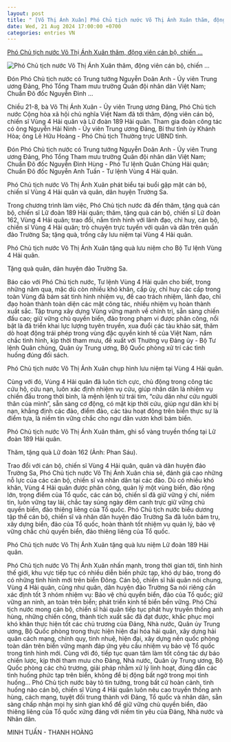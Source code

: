 ```yaml
---
layout: post
title: " [Võ Thị Ánh Xuân] Phó Chủ tịch nước Võ Thị Ánh Xuân thăm, động viên cán bộ, chiến ..."
date: Wed, 21 Aug 2024 17:00:00 +0700
categories: entries VN
---
```

[Phó Chủ tịch nước Võ Thị Ánh Xuân thăm, động viên cán bộ, chiến ...](https://baokhanhhoa.vn/chinh-tri/202408/pho-chu-tich-nuoc-vo-thi-anh-xuan-tham-dong-vien-can-bo-chien-si-hai-quan-tai-can-cu-quan-su-cam-ranh-va-quan-dan-huyen-truong-sa-b5a4179/)

![Phó Chủ tịch nước Võ Thị Ánh Xuân thăm, động viên cán bộ, chiến ...](https://baokhanhhoa.vn/file/e7837c02857c8ca30185a8c39b582c03/082024/dong_chi_vo_thi_anh_xuan_uy_vien_ban_chap_hanh_trung_uong_dang_pho_chu_tich_nuoc_cong_hoa_xhcn_viet_nam_phat_bieu_tai_buoi_le_20240821201450.jpg)

Đón Phó Chủ tịch nước có Trung tướng Nguyễn Doãn Anh - Ủy viên Trung ương Đảng, Phó Tổng Tham mưu trưởng Quân đội nhân dân Việt Nam; Chuẩn Đô đốc Nguyễn Đình ...

Chiều 21-8, bà Võ Thị Ánh Xuân - Ủy viên Trung ương Đảng, Phó Chủ tịch nước Cộng hòa xã hội chủ nghĩa Việt Nam đã tới thăm, động viên cán bộ, chiến sĩ Vùng 4 Hải quân và Lữ đoàn 189 Hải quân. Tham gia đoàn công tác có ông Nguyễn Hải Ninh - Ủy viên Trung ương Đảng, Bí thư tỉnh ủy Khánh Hòa; ông Lê Hữu Hoàng - Phó Chủ tịch Thường trực UBND tỉnh.

Đón Phó Chủ tịch nước có Trung tướng Nguyễn Doãn Anh - Ủy viên Trung ương Đảng, Phó Tổng Tham mưu trưởng Quân đội nhân dân Việt Nam; Chuẩn Đô đốc Nguyễn Đình Hùng - Phó Tư lệnh Quân Chủng Hải quân; Chuẩn Đô đốc Nguyễn Anh Tuấn - Tư lệnh Vùng 4 Hải quân.

Phó Chủ tịch nước Võ Thị Ánh Xuân phát biểu tại buổi gặp mặt cán bộ, chiến sĩ Vùng 4 Hải quân và quân, dân huyện Trường Sa.

Trong chương trình làm việc, Phó Chủ tịch nước đã đến thăm, tặng quà cán bộ, chiến sĩ Lữ đoàn 189 Hải quân; thăm, tặng quà cán bộ, chiến sĩ Lữ đoàn 162, Vùng 4 Hải quân; trao đổi, nắm tình hình với lãnh đạo, chỉ huy, cán bộ, chiến sĩ Vùng 4 Hải quân; trò chuyện trực tuyến với quân và dân trên quần đảo Trường Sa; tặng quà, trồng cây lưu niệm tại Vùng 4 Hải quân.

Phó Chủ tịch nước Võ Thị Ánh Xuân tặng quà lưu niệm cho Bộ Tư lệnh Vùng 4 Hải quân.

Tặng quà quân, dân huyện đảo Trường Sa.

Báo cáo với Phó Chủ tịch nước, Tư lệnh Vùng 4 Hải quân cho biết, trong những năm qua, mặc dù còn nhiều khó khăn, cấp ủy, chỉ huy các cấp trong toàn Vùng đã bám sát tình hình nhiệm vụ, đề cao trách nhiệm, lãnh đạo, chỉ đạo hoàn thành toàn diện các mặt công tác, nhiều nhiệm vụ hoàn thành xuất sắc. Tập trung xây dựng Vùng vững mạnh về chính trị, sẵn sàng chiến đấu cao; giữ vững chủ quyền biển, đảo trong phạm vi được phân công, nổi bật là đã triển khai lực lượng tuyên truyền, xua đuổi các tàu khảo sát, thăm dò hoạt động trái phép trong vùng đặc quyền kinh tế của Việt Nam, nắm chắc tình hình, kịp thời tham mưu, đề xuất với Thường vụ Đảng ủy - Bộ Tư lệnh Quân chủng, Quân ủy Trung ương, Bộ Quốc phòng xử trí các tình huống đúng đối sách.

Phó Chủ tịch nước Võ Thị Ánh Xuân chụp hình lưu niệm tại Vùng 4 Hải quân.

Cùng với đó, Vùng 4 Hải quân đã luôn tích cực, chủ động trong công tác cứu hộ, cứu nạn, luôn xác định nhiệm vụ cứu, giúp nhân dân là nhiệm vụ chiến đấu trong thời bình, là mệnh lệnh từ trái tim, “cứu dân như cứu người thân của mình”, sẵn sàng cơ động, có mặt kịp thời cứu, giúp ngư dân khi bị nạn, khẳng định các đảo, điểm đảo, các tàu hoạt động trên biển thực sự là điểm tựa, là niềm tin vững chắc cho ngư dân vươn khơi bám biển.

Phó Chủ tịch nước Võ Thị Ánh Xuân thăm, ghi sổ vàng truyền thống tại Lữ đoàn 189 Hải quân.

Thăm, tặng quà Lữ đoàn 162 (Ảnh: Phan Sáu).

Trao đổi với cán bộ, chiến sĩ Vùng 4 Hải quân, quân và dân huyện đảo Trường Sa, Phó Chủ tịch nước Võ Thị Ánh Xuân chia sẻ, đánh giá cao những nỗ lực của các cán bộ, chiến sĩ và nhân dân tại các đảo. Dù có nhiều khó khăn, Vùng 4 Hải quân được phân công, quản lý một vùng biển, đảo rộng lớn, trọng điểm của Tổ quốc, các cán bộ, chiến sĩ đã giữ vững ý chí, niềm tin, luôn vững tay lái, chắc tay súng ngày đêm canh trực giữ vững chủ quyền biển, đảo thiêng liêng của Tổ quốc. Phó Chủ tịch nước biểu dương tập thể cán bộ, chiến sĩ và nhân dân huyện đảo Trường Sa đã luôn bám trụ, xây dựng biển, đảo của Tổ quốc, hoàn thành tốt nhiệm vụ quản lý, bảo vệ vững chắc chủ quyền biển, đảo thiêng liêng của Tổ quốc.

Phó Chủ tịch nước Võ Thị Ánh Xuân tặng quà lưu niệm Lữ đoàn 189 Hải quân.

Phó Chủ tịch nước Võ Thị Ánh Xuân nhấn mạnh, trong thời gian tới, tình hình thế giới, khu vực tiếp tục có nhiều diễn biến phức tạp, khó dự báo, trong đó có những tình hình mới trên biển Đông. Cán bộ, chiến sĩ hải quân nói chung, Vùng 4 Hải quân, cũng như quân, dân huyện đảo Trường Sa nói riêng cần xác định tốt 3 nhóm nhiệm vụ: Bảo vệ chủ quyền biển, đảo của Tổ quốc; giữ vững an ninh, an toàn trên biển; phát triển kinh tế biển bền vững. Phó Chủ tịch nước mong cán bộ, chiến sĩ hải quân tiếp tục phát huy truyền thống anh hùng, những chiến công, thành tích xuất sắc đã đạt được, khắc phục mọi khó khăn thực hiện tốt các chủ trương của Đảng, Nhà nước, Quân ủy Trung ương, Bộ Quốc phòng trong thực hiện hiện đại hóa hải quân, xây dựng hải quân cách mạng, chính quy, tinh nhuệ, hiện đại, xây dựng nền quốc phòng toàn dân trên biển vững mạnh đáp ứng yêu cầu nhiệm vụ bảo vệ Tổ quốc trong tình hình mới. Cùng với đó, tiếp tục quan tâm làm tốt công tác dự báo chiến lược, kịp thời tham mưu cho Đảng, Nhà nước, Quân ủy Trung ương, Bộ Quốc phòng các chủ trương, giải pháp nhằm xử lý linh hoạt, đúng đắn các tình huống phức tạp trên biển, không để bị động bất ngờ trong mọi tình huống... Phó Chủ tịch nước bày tỏ tin tưởng, trong bất cứ hoàn cảnh, tình huống nào cán bộ, chiến sĩ Vùng 4 Hải quân luôn nêu cao truyền thống anh hùng, cách mạng, tuyệt đối trung thành với Đảng, Tổ quốc và nhân dân, sẵn sàng chấp nhận mọi hy sinh gian khổ để giữ vững chủ quyền biển, đảo thiêng liêng của Tổ quốc xứng đáng với niềm tin yêu của Đảng, Nhà nước và Nhân dân.

MINH TUẤN - THANH HOÀNG

